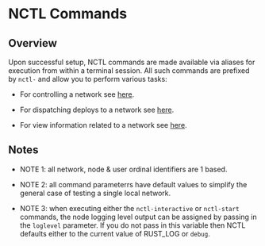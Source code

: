 # NCTL Commands

## Overview

Upon successful setup, NCTL commands are made available via aliases for execution from within a terminal session.  All such commands are prefixed by `nctl-` and allow you to perform various tasks:

- For controlling a network see [here](commands-ctl.md).

- For dispatching deploys to a network see [here](commands-deploys.md).

- For view information related to a network see [here](commands-views.md).

## Notes

- NOTE 1: all network, node & user ordinal identifiers are 1 based.

- NOTE 2: all command parameterrs have default values to simplify the general case of testing a single local network.

- NOTE 3: when executing either the `nctl-interactive` or `nctl-start` commands, the node logging level output can be assigned by passing in the `loglevel` parameter.  If you do not pass in this variable then NCTL defaults either to the current value of RUST_LOG or `debug`.
